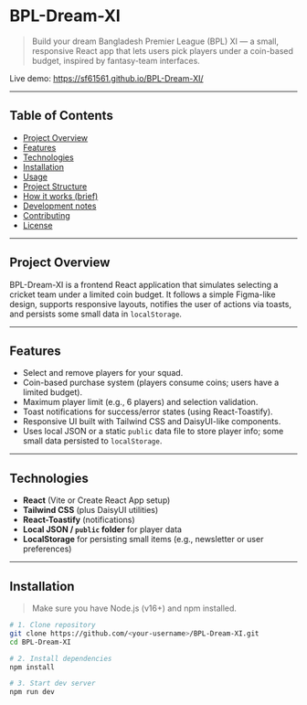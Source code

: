 # BPL-Dream-XI

> Build your dream Bangladesh Premier League (BPL) XI — a small, responsive React app that lets users pick players under a coin-based budget, inspired by fantasy-team interfaces.

Live demo: https://sf61561.github.io/BPL-Dream-XI/  

---

## Table of Contents

- [Project Overview](#project-overview)  
- [Features](#features)  
- [Technologies](#technologies)  
- [Installation](#installation)  
- [Usage](#usage)  
- [Project Structure](#project-structure)  
- [How it works (brief)](#how-it-works-brief)  
- [Development notes](#development-notes)  
- [Contributing](#contributing)  
- [License](#license)

---

## Project Overview

BPL-Dream-XI is a frontend React application that simulates selecting a cricket team under a limited coin budget. It follows a simple Figma-like design, supports responsive layouts, notifies the user of actions via toasts, and persists some small data in `localStorage`.

---

## Features

- Select and remove players for your squad.  
- Coin-based purchase system (players consume coins; users have a limited budget).  
- Maximum player limit (e.g., 6 players) and selection validation.  
- Toast notifications for success/error states (using React-Toastify).  
- Responsive UI built with Tailwind CSS and DaisyUI-like components.  
- Uses local JSON or a static `public` data file to store player info; some small data persisted to `localStorage`.

---

## Technologies

- **React** (Vite or Create React App setup)  
- **Tailwind CSS** (plus DaisyUI utilities)  
- **React-Toastify** (notifications)  
- **Local JSON / `public` folder** for player data  
- **LocalStorage** for persisting small items (e.g., newsletter or user preferences)

---

## Installation

> Make sure you have Node.js (v16+) and npm installed.

```bash
# 1. Clone repository
git clone https://github.com/<your-username>/BPL-Dream-XI.git
cd BPL-Dream-XI

# 2. Install dependencies
npm install

# 3. Start dev server
npm run dev
